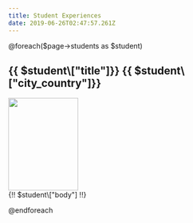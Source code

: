 ```yaml
---
title: Student Experiences
date: 2019-06-26T02:47:57.261Z
---
```

@foreach($page->students as $student)

<article class="py-3">
        <h2 class="decorated py-3 mb-4">
               {{ $student\["title"]}}
          <span class="text-muted">{{ $student\["city_country"]}}</span>
            </h2>
        <div class="row">
          <div class="col">
            <img src="{{ $student->image }}" width="140" height="186" alt="">
          </div>
          <div class="col">
            {!! $student\["body"] !!}
          </div>
        </div>
      </article>

@endforeach
